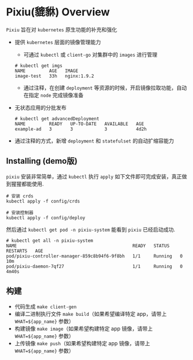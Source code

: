 # Pixiu(貔貅) Overview

`Pixiu` 旨在对 `kubernetes` 原生功能的补充和强化

- 提供 `kubernetes` 层面的镜像管理能力
  - 可通过 `kubectl` 或 `client-go` 对集群中的 `images` 进行管理
  ```
  # kubectl get imgs
  NAME         AGE   IMAGE
  image-test   33h   nginx:1.9.2
  ```
  - 通过注释，在创建 `deployment` 等资源的时候，开启镜像拉取功能，自动在指定 `node` 完成镜像准备

- 无状态应用的分批发布
  ```
  # kubectl get advancedDeployment
  NAME         READY   UP-TO-DATE   AVAILABLE   AGE
  example-ad   3       3            3           4d2h
  ```

- 通过注释的方式，新增 `deployment` 和 `statefulset` 的自动扩缩容能力

## Installing (demo版)

`pixiu` 安装非常简单，通过 `kubectl` 执行 `apply` 如下文件即可完成安装，真正做到猩猩都能使用.

```
# 安装 crds
kubectl apply -f config/crds

# 安装控制器
kubectl apply -f config/deploy
```

然后通过 `kubectl get pod -n pixiu-system` 能看到 `pixiu` 已经启动成功.
```
# kubectl get all -n pixiu-system
NAME                                            READY   STATUS    RESTARTS   AGE
pod/pixiu-controller-manager-859c8b94f6-9f8bh   1/1     Running   0          10m
pod/pixiu-daemon-7qf27                          1/1     Running   0          4m40s
```

## 构建

- 代码生成 `make client-gen`
- 编译二进制执行文件 `make build`（如果希望编译特定 app，请带上 `WHAT=${app_name}` 参数）
- 构建镜像 `make image`（如果希望构建特定 app 镜像，请带上 `WHAT=${app_name}` 参数）
- 上传镜像 `make push`（如果希望构建特定 app 镜像，请带上 `WHAT=${app_name}` 参数）
